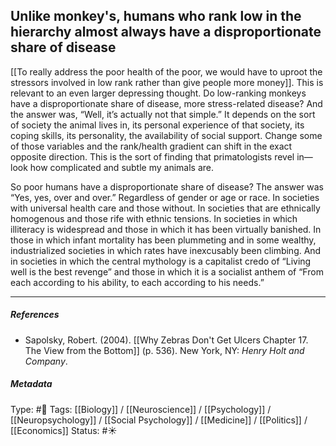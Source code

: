 ## Unlike monkey's, humans who rank low in the hierarchy almost always have a disproportionate share of disease # 

[[To really address the poor health of the poor, we would have to uproot the stressors involved in low rank rather than give people more money]]. This is relevant to an even larger depressing thought. Do low-ranking monkeys have a disproportionate share of disease, more stress-related disease? And the answer was, “Well, it’s actually not that simple.” It depends on the sort of society the animal lives in, its personal experience of that society, its coping skills, its personality, the availability of social support. Change some of those variables and the rank/health gradient can shift in the exact opposite direction. This is the sort of finding that primatologists revel in—look how complicated and subtle my animals are.

So poor humans have a disproportionate share of disease? The answer was “Yes, yes, over and over.” Regardless of gender or age or race. In societies with universal health care and those without. In societies that are ethnically homogenous and those rife with ethnic tensions. In societies in which illiteracy is widespread and those in which it has been virtually banished. In those in which infant mortality has been plummeting and in some wealthy, industrialized societies in which rates have inexcusably been climbing. And in societies in which the central mythology is a capitalist credo of “Living well is the best revenge” and those in which it is a socialist anthem of “From each according to his ability, to each according to his needs.”

___

##### References

- Sapolsky, Robert. (2004). [[Why Zebras Don't Get Ulcers Chapter 17. The View from the Bottom]] (p. 536). New York, NY: _Henry Holt and Company_.

##### Metadata

Type: #🔴 
Tags: [[Biology]] / [[Neuroscience]] / [[Psychology]] / [[Neuropsychology]] / [[Social Psychology]] / [[Medicine]] / [[Politics]] / [[Economics]] 
Status: #☀️ 